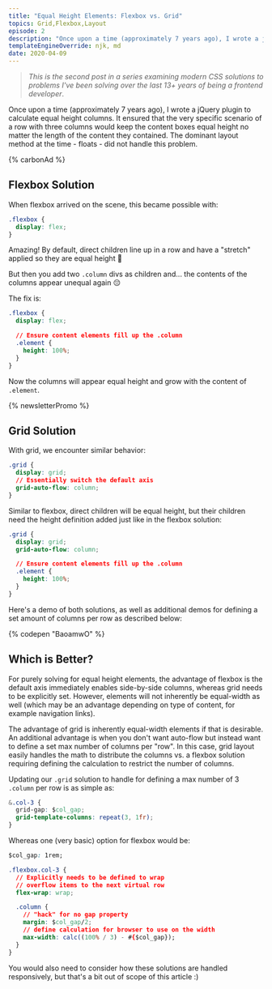 ```yaml
---
title: "Equal Height Elements: Flexbox vs. Grid"
topics: Grid,Flexbox,Layout
episode: 2
description: "Once upon a time (approximately 7 years ago), I wrote a jQuery plugin to calculate equal height columns. It ensured that..."
templateEngineOverride: njk, md
date: 2020-04-09
---
```


> _This is the second post in a series examining modern CSS solutions to problems I've been solving over the last 13+ years of being a frontend developer_.

Once upon a time (approximately 7 years ago), I wrote a jQuery plugin to calculate equal height columns. It ensured that the very specific scenario of a row with three columns would keep the content boxes equal height no matter the length of the content they contained. The dominant layout method at the time - floats - did not handle this problem.

{% carbonAd %}

## Flexbox Solution

When flexbox arrived on the scene, this became possible with:

```css
.flexbox {
  display: flex;
}
```

Amazing! By default, direct children line up in a row and have a "stretch" applied so they are equal height 🙌

But then you add two `.column` divs as children and... the contents of the columns appear unequal again 😔

The fix is:

```css
.flexbox {
  display: flex;

  // Ensure content elements fill up the .column
  .element {
    height: 100%;
  }
}
```

Now the columns will appear equal height and grow with the content of `.element`.

{% newsletterPromo %}

## Grid Solution

With grid, we encounter similar behavior:

```css
.grid {
  display: grid;
  // Essentially switch the default axis
  grid-auto-flow: column;
}
```

Similar to flexbox, direct children will be equal height, but their children need the height definition added just like in the flexbox solution:

```css
.grid {
  display: grid;
  grid-auto-flow: column;

  // Ensure content elements fill up the .column
  .element {
    height: 100%;
  }
}
```

Here's a demo of both solutions, as well as additional demos for defining a set amount of columns per row as described below:

{% codepen "BaoamwO" %}

## Which is Better?

For purely solving for equal height elements, the advantage of flexbox is the default axis immediately enables side-by-side columns, whereas grid needs to be explicitly set. However, elements will not inherently be equal-width as well (which may be an advantage depending on type of content, for example navigation links).

The advantage of grid is inherently equal-width elements if that is desirable. An additional advantage is when you don't want auto-flow but instead want to define a set max number of columns per "row". In this case, grid layout easily handles the math to distribute the columns vs. a flexbox solution requiring defining the calculation to restrict the number of columns.

Updating our `.grid` solution to handle for defining a max number of 3 `.column` per row is as simple as:

```css
&.col-3 {
  grid-gap: $col_gap;
  grid-template-columns: repeat(3, 1fr);
}
```

Whereas one (very basic) option for flexbox would be:

```css
$col_gap: 1rem;

.flexbox.col-3 {
  // Explicitly needs to be defined to wrap
  // overflow items to the next virtual row
  flex-wrap: wrap;

  .column {
    // "hack" for no gap property
    margin: $col_gap/2;
    // define calculation for browser to use on the width
    max-width: calc((100% / 3) - #{$col_gap});
  }
}
```

You would also need to consider how these solutions are handled responsively, but that's a bit out of scope of this article :)
